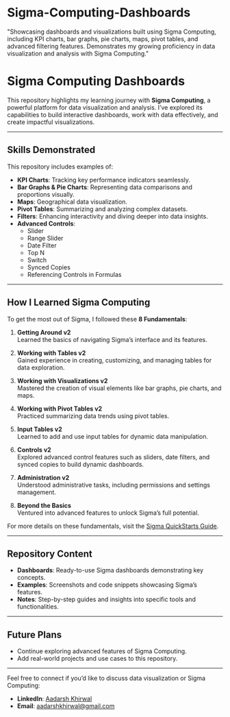 # Sigma-Computing-Dashboards
"Showcasing dashboards and visualizations built using Sigma Computing, including KPI charts, bar graphs, pie charts, maps, pivot tables, and advanced filtering features. Demonstrates my growing proficiency in data visualization and analysis with Sigma Computing."


# Sigma Computing Dashboards

This repository highlights my learning journey with **Sigma Computing**, a powerful platform for data visualization and analysis. I’ve explored its capabilities to build interactive dashboards, work with data effectively, and create impactful visualizations.

---

## **Skills Demonstrated**

This repository includes examples of:

- **KPI Charts**: Tracking key performance indicators seamlessly.
- **Bar Graphs & Pie Charts**: Representing data comparisons and proportions visually.
- **Maps**: Geographical data visualization.
- **Pivot Tables**: Summarizing and analyzing complex datasets.
- **Filters**: Enhancing interactivity and diving deeper into data insights.
- **Advanced Controls**:
  - Slider
  - Range Slider
  - Date Filter
  - Top N
  - Switch
  - Synced Copies
  - Referencing Controls in Formulas

---

## **How I Learned Sigma Computing**

To get the most out of Sigma, I followed these **8 Fundamentals**:

1. **Getting Around v2**  
   Learned the basics of navigating Sigma’s interface and its features.

2. **Working with Tables v2**  
   Gained experience in creating, customizing, and managing tables for data exploration.

3. **Working with Visualizations v2**  
   Mastered the creation of visual elements like bar graphs, pie charts, and maps.

4. **Working with Pivot Tables v2**  
   Practiced summarizing data trends using pivot tables.

5. **Input Tables v2**  
   Learned to add and use input tables for dynamic data manipulation.

6. **Controls v2**  
   Explored advanced control features such as sliders, date filters, and synced copies to build dynamic dashboards.

7. **Administration v2**  
   Understood administrative tasks, including permissions and settings management.

8. **Beyond the Basics**  
   Ventured into advanced features to unlock Sigma’s full potential.

For more details on these fundamentals, visit the [Sigma QuickStarts Guide](https://quickstarts.sigmacomputing.com).

---

## **Repository Content**

- **Dashboards**: Ready-to-use Sigma dashboards demonstrating key concepts.
- **Examples**: Screenshots and code snippets showcasing Sigma’s features.
- **Notes**: Step-by-step guides and insights into specific tools and functionalities.

---

## **Future Plans**

- Continue exploring advanced features of Sigma Computing.
- Add real-world projects and use cases to this repository.

---

Feel free to connect if you’d like to discuss data visualization or Sigma Computing:
- **LinkedIn**: [Aadarsh Khirwal](https://www.linkedin.com/in/aadarshkhirwal)
- **Email**: aadarshkhirwal@gmail.com
